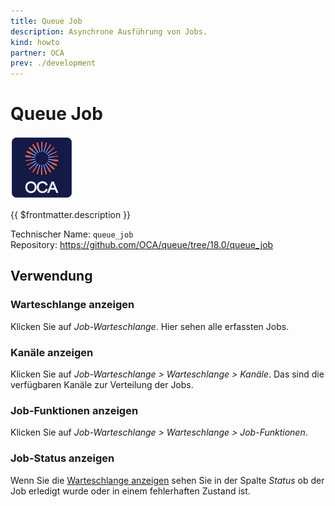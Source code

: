 ```yaml
---
title: Queue Job
description: Asynchrone Ausführung von Jobs.
kind: howto
partner: OCA
prev: ./development
---
```


# Queue Job

![icon_oca_app](attachments/icon_oca_app.png)

{{ $frontmatter.description }}

Technischer Name: `queue_job`\
Repository: <https://github.com/OCA/queue/tree/18.0/queue_job>

## Verwendung

### Warteschlange anzeigen

Klicken Sie auf _Job-Warteschlange_. Hier sehen alle erfassten Jobs.

### Kanäle anzeigen

Klicken Sie auf _Job-Warteschlange > Warteschlange > Kanäle_. Das sind die verfügbaren Kanäle zur Verteilung der Jobs.

### Job-Funktionen anzeigen

Klicken Sie auf _Job-Warteschlange > Warteschlange > Job-Funktionen_.

### Job-Status anzeigen

Wenn Sie die [Warteschlange anzeigen](#Warteschlange%20anzeigen) sehen Sie in der Spalte _Status_ ob der Job erledigt wurde oder in einem fehlerhaften Zustand ist.

